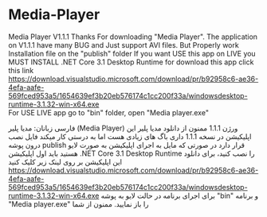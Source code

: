 # Media-Player
Media Player V1.1.1
Thanks For downloading "Media Player".
The application on V1.1.1 have many BUG and Just support AVI files. But Properly work 
Installation file on the "publish" folder
If you want USE this app on LIVE you MUST INSTALL .NET Core 3.1 Desktop Runtime 
for download this app click this link
https://download.visualstudio.microsoft.com/download/pr/b92958c6-ae36-4efa-aafe-569fced953a5/1654639ef3b20eb576174c1cc200f33a/windowsdesktop-runtime-3.1.32-win-x64.exe  
For USE LIVE app go to "bin" folder, open "Media player.exe"

فارسی زبانان:
مدیا پلیر (Media Player) ورژن 1.1.1
ممنون از دانلود مدیا پلیر
این اپلیکیشن در نسخه 1.1.1 داری باگ های زیادی هست اما به درستی کار میکند
فایل نصب درون پوشه publish قرار دارد در صورتی که مایل به اجرای اپلیکیشن به صورت لایو هستید باید اول اپلیکیشن .NET Core 3.1 Desktop Runtime  را نصب کنید، برای دانلود این اپلیکیشن بر روی لینک زیر کلیک کنید
https://download.visualstudio.microsoft.com/download/pr/b92958c6-ae36-4efa-aafe-569fced953a5/1654639ef3b20eb576174c1cc200f33a/windowsdesktop-runtime-3.1.32-win-x64.exe
برای اجرای برنامه در حالت لایو به پوشه "bin" و برنامه "Media player.exe" را باز نمایید.
ممنون از شما
